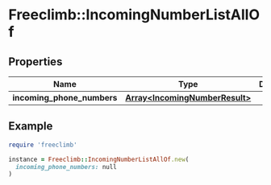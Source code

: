 # Freeclimb::IncomingNumberListAllOf

## Properties

| Name | Type | Description | Notes |
| ---- | ---- | ----------- | ----- |
| **incoming_phone_numbers** | [**Array&lt;IncomingNumberResult&gt;**](IncomingNumberResult.md) |  | [optional] |

## Example

```ruby
require 'freeclimb'

instance = Freeclimb::IncomingNumberListAllOf.new(
  incoming_phone_numbers: null
)
```

